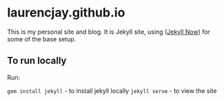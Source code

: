 # laurencjay.github.io

This is my personal site and blog. It is Jekyll site, using ([Jekyll Now](https://github.com/barryclark/jekyll-now)) for some of the base setup.

## To run locally

Run:

`gem install jekyll` - to install jekyll locally 
`jekyll serve` - to view the site


